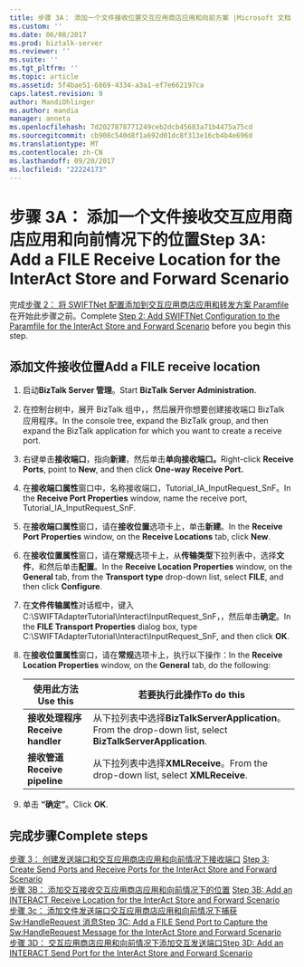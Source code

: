 ```yaml
---
title: 步骤 3A： 添加一个文件接收位置交互应用商店应用和向前方案 |Microsoft 文档
ms.custom: ''
ms.date: 06/08/2017
ms.prod: biztalk-server
ms.reviewer: ''
ms.suite: ''
ms.tgt_pltfrm: ''
ms.topic: article
ms.assetid: 5f4bae51-6869-4334-a3a1-ef7e662197ca
caps.latest.revision: 9
author: MandiOhlinger
ms.author: mandia
manager: anneta
ms.openlocfilehash: 7d2027878771249ceb2dcb45683a71b4475a75cd
ms.sourcegitcommit: cb908c540d8f1a692d01dc8f313e16cb4b4e696d
ms.translationtype: MT
ms.contentlocale: zh-CN
ms.lasthandoff: 09/20/2017
ms.locfileid: "22224173"
---
```

# <a name="step-3a-add-a-file-receive-location-for-the-interact-store-and-forward-scenario"></a><span data-ttu-id="ab7d5-102">步骤 3A： 添加一个文件接收交互应用商店应用和向前情况下的位置</span><span class="sxs-lookup"><span data-stu-id="ab7d5-102">Step 3A: Add a FILE Receive Location for the InterAct Store and Forward Scenario</span></span>
<span data-ttu-id="ab7d5-103">完成[步骤 2： 将 SWIFTNet 配置添加到交互应用商店应用和转发方案 Paramfile](../../adapters-and-accelerators/fileact-interact/step-2-add-swiftnet-configuration-to-paramfile-for-interact-store-and-forward.md)在开始此步骤之前。</span><span class="sxs-lookup"><span data-stu-id="ab7d5-103">Complete [Step 2: Add SWIFTNet Configuration to the Paramfile for the InterAct Store and Forward Scenario](../../adapters-and-accelerators/fileact-interact/step-2-add-swiftnet-configuration-to-paramfile-for-interact-store-and-forward.md) before you begin this step.</span></span>
  
## <a name="add-a-file-receive-location"></a><span data-ttu-id="ab7d5-104">添加文件接收位置</span><span class="sxs-lookup"><span data-stu-id="ab7d5-104">Add a FILE receive location</span></span>  
  
1.  <span data-ttu-id="ab7d5-105">启动**BizTalk Server 管理**。</span><span class="sxs-lookup"><span data-stu-id="ab7d5-105">Start **BizTalk Server Administration**.</span></span>  
  
2.  <span data-ttu-id="ab7d5-106">在控制台树中，展开 BizTalk 组中，，然后展开你想要创建接收端口 BizTalk 应用程序。</span><span class="sxs-lookup"><span data-stu-id="ab7d5-106">In the console tree, expand the BizTalk group, and then expand the BizTalk application for which you want to create a receive port.</span></span>  
  
3.  <span data-ttu-id="ab7d5-107">右键单击**接收端口**，指向**新建**，然后单击**单向接收端口。**</span><span class="sxs-lookup"><span data-stu-id="ab7d5-107">Right-click **Receive Ports**, point to **New**, and then click **One-way Receive Port.**</span></span>  
  
4.  <span data-ttu-id="ab7d5-108">在**接收端口属性**窗口中，名称接收端口，Tutorial_IA_InputRequest_SnF。</span><span class="sxs-lookup"><span data-stu-id="ab7d5-108">In the **Receive Port Properties** window, name the receive port, Tutorial_IA_InputRequest_SnF.</span></span>  
  
5.  <span data-ttu-id="ab7d5-109">在**接收端口属性**窗口，请在**接收位置**选项卡上，单击**新建**。</span><span class="sxs-lookup"><span data-stu-id="ab7d5-109">In the **Receive Port Properties** window, on the **Receive Locations** tab, click **New**.</span></span>  
  
6.  <span data-ttu-id="ab7d5-110">在**接收位置属性**窗口，请在**常规**选项卡上，从**传输类型**下拉列表中，选择**文件**，和然后单击**配置**。</span><span class="sxs-lookup"><span data-stu-id="ab7d5-110">In the **Receive Location Properties** window, on the **General** tab, from the **Transport type** drop-down list, select **FILE**, and then click **Configure**.</span></span>  
  
7.  <span data-ttu-id="ab7d5-111">在**文件传输属性**对话框中，键入 C:\SWIFTAdapterTutorial\Interact\InputRequest_SnF，，然后单击**确定**。</span><span class="sxs-lookup"><span data-stu-id="ab7d5-111">In the **FILE Transport Properties** dialog box, type C:\SWIFTAdapterTutorial\Interact\InputRequest_SnF, and then click **OK**.</span></span>  
  
8.  <span data-ttu-id="ab7d5-112">在**接收位置属性**窗口，请在**常规**选项卡上，执行以下操作：</span><span class="sxs-lookup"><span data-stu-id="ab7d5-112">In the **Receive Location Properties** window, on the **General** tab, do the following:</span></span>  
  
    |<span data-ttu-id="ab7d5-113">**使用此方法**</span><span class="sxs-lookup"><span data-stu-id="ab7d5-113">**Use this**</span></span>|<span data-ttu-id="ab7d5-114">**若要执行此操作**</span><span class="sxs-lookup"><span data-stu-id="ab7d5-114">**To do this**</span></span>|  
    |------------------|--------------------|  
    |<span data-ttu-id="ab7d5-115">**接收处理程序**</span><span class="sxs-lookup"><span data-stu-id="ab7d5-115">**Receive handler**</span></span>|<span data-ttu-id="ab7d5-116">从下拉列表中选择**BizTalkServerApplication**。</span><span class="sxs-lookup"><span data-stu-id="ab7d5-116">From the drop-down list, select **BizTalkServerApplication**.</span></span>|  
    |<span data-ttu-id="ab7d5-117">**接收管道**</span><span class="sxs-lookup"><span data-stu-id="ab7d5-117">**Receive pipeline**</span></span>|<span data-ttu-id="ab7d5-118">从下拉列表中选择**XMLReceive**。</span><span class="sxs-lookup"><span data-stu-id="ab7d5-118">From the drop-down list, select **XMLReceive**.</span></span>|  
  
9. <span data-ttu-id="ab7d5-119">单击 **“确定”**。</span><span class="sxs-lookup"><span data-stu-id="ab7d5-119">Click **OK**.</span></span>  
  
## <a name="complete-steps"></a><span data-ttu-id="ab7d5-120">完成步骤</span><span class="sxs-lookup"><span data-stu-id="ab7d5-120">Complete steps</span></span>
 <span data-ttu-id="ab7d5-121">[步骤 3： 创建发送端口和交互应用商店应用和向前情况下接收端口](../../adapters-and-accelerators/fileact-interact/step-3-create-send-and-receive-ports-for-interact-store-and-forward-scenario.md) </span><span class="sxs-lookup"><span data-stu-id="ab7d5-121">[Step 3: Create Send Ports and Receive Ports for the InterAct Store and Forward Scenario](../../adapters-and-accelerators/fileact-interact/step-3-create-send-and-receive-ports-for-interact-store-and-forward-scenario.md) </span></span>  
 <span data-ttu-id="ab7d5-122">[步骤 3B： 添加交互接收交互应用商店应用和向前情况下的位置](../../adapters-and-accelerators/fileact-interact/step-3b-add-interact-receive-location-for-interact-store-and-forward-scenario.md) </span><span class="sxs-lookup"><span data-stu-id="ab7d5-122">[Step 3B: Add an INTERACT Receive Location for the InterAct Store and Forward Scenario](../../adapters-and-accelerators/fileact-interact/step-3b-add-interact-receive-location-for-interact-store-and-forward-scenario.md) </span></span>  
 [<span data-ttu-id="ab7d5-123">步骤 3c： 添加文件发送端口交互应用商店应用和向前情况下捕获 Sw:HandleRequest 消息</span><span class="sxs-lookup"><span data-stu-id="ab7d5-123">Step 3C: Add a FILE Send Port to Capture the Sw:HandleRequest Message for the InterAct Store and Forward Scenario</span></span>](../../adapters-and-accelerators/fileact-interact/step-3c-add-file-send-port-to-get-sw-handlerequest-interact-store-and-forward.md)  
 [<span data-ttu-id="ab7d5-124">步骤 3D： 交互应用商店应用和向前情况下添加交互发送端口</span><span class="sxs-lookup"><span data-stu-id="ab7d5-124">Step 3D: Add an INTERACT Send Port for the InterAct Store and Forward Scenario</span></span>](../../adapters-and-accelerators/fileact-interact/step-3d-add-an-interact-send-port-for-the-interact-store-and-forward-scenario.md)